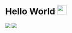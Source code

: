 # Hello World <img src="https://tenor.com/view/happy-earth-day-cool-earth-happy-earth-kissy-earth-crying-laughing-earth-gif-21162043.gif" width="30px"/>
<div style="display:flex" >

</div>
<img align="center" src="https://github-readme-stats.vercel.app/api?username=CianMW&show_icons=true&theme=radical" />
<img align="center" src="https://github-readme-stats.vercel.app/api/top-langs/?username=CianMW&theme=radical" />

